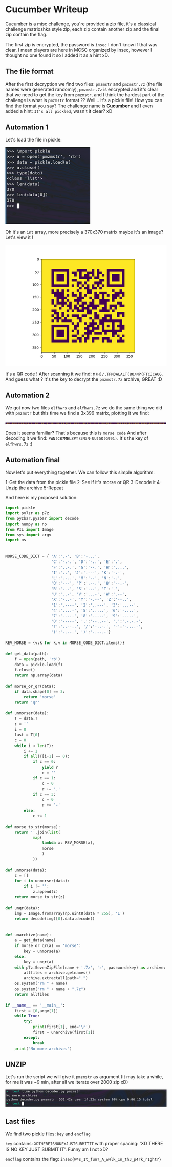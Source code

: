 # Cucumber Writeup

Cucumber is a misc challenge, you're provided a zip file, it's a classical challenge matrioshka style zip, each zip contain another zip and the final zip contain the flag.

The first zip is encrypted, the password is `insec` I don't know if that was clear, I mean players are here in MCSC organized by insec, however I thought no one found it so I added it as a hint xD.

## The file format

After the first decryption we find two files: `pmzmstr` and `pmzmstr.7z` (the file names were generated randomly), `pmzmstr.7z` is encrypted and it's clear that we need to get the key from `pmzmstr`, and I think the hardest part of the challenge is what is `pmzmstr` format ?? Well... it's a pickle file! How you can find the format you say? The challenge name is **Cucumber** and  I even added a hint: `It's all pickled`, wasn't it clear? xD

## Automation 1 

Let's load the file in pickle:

![](pickle_1.png)

Oh it's an `int` array, more precisely a 370x370 matrix maybe it's an image? Let's view it !

![](QR_1.png)

It's a QR code ! After scanning it we find: `M)H)/,TPM3ALALT(8O/NP(FTCJCAUG`. And guess what ? It's the key to decrypt the `pmzmstr.7z` archive, GREAT :D 

## Automation 2 

We got now two files `elfhwrs` and `elfhwrs.7z` we do the same thing we did with `pmzmstr` but this time we find a 3x396 matrix, plotting it we find:

![](MORSE_1.png)

Does it seems familiar? That's because this is `morse code` And after decoding it we find: `PWN(CB7MELZPT)3N3N-UU)5O(G991)`. It's the key of `elfhwrs.7z` :) 

## Automation final

Now let's put everything together. We can follow this simple algorithm:

1-Get the data from the pickle file 
2-See if it's morse or QR 
3-Decode it 
4-Unzip the archive
5-Repeat

And here is my proposed solution:

```Python
import pickle
import py7zr as p7z
from pyzbar.pyzbar import decode
import numpy as np
from PIL import Image
from sys import argv
import os


MORSE_CODE_DICT = { 'A':'.-', 'B':'-...',
                    'C':'-.-.', 'D':'-..', 'E':'.',
                    'F':'..-.', 'G':'--.', 'H':'....',
                    'I':'..', 'J':'.---', 'K':'-.-',
                    'L':'.-..', 'M':'--', 'N':'-.',
                    'O':'---', 'P':'.--.', 'Q':'--.-',
                    'R':'.-.', 'S':'...', 'T':'-',
                    'U':'..-', 'V':'...-', 'W':'.--',
                    'X':'-..-', 'Y':'-.--', 'Z':'--..',
                    '1':'.----', '2':'..---', '3':'...--',
                    '4':'....-', '5':'.....', '6':'-....',
                    '7':'--...', '8':'---..', '9':'----.',
                    '0':'-----', ',':'--..--', '.':'.-.-.-',
                    '?':'..--..', '/':'-..-.', '-':'-....-',
                    '(':'-.--.', ')':'-.--.-'}

REV_MORSE = {v:k for k,v in MORSE_CODE_DICT.items()}

def get_data(path):
    f = open(path, 'rb')
    data = pickle.load(f)
    f.close()
    return np.array(data)

def morse_or_qr(data):
    if data.shape[0] == 3:
        return 'morse'
    return 'qr'

def unmorser(data):
    T = data.T
    r = ''
    i = 0
    last = T[0]
    c = 0
    while i < len(T):
        i += 1
        if all(T[i-1] == 0):
            if c == 0:
                yield r
                r = ''
            if c == 1:
                c = 0
                r += '.'
            if c == 3:
                c = 0
                r += '-'
        else:
            c += 1

def morse_to_str(morse):
    return ''.join(list(
            map(
                lambda x: REV_MORSE[x],
                morse
                )
            ))

def unmorse(data):
    z = []
    for i in unmorser(data):
        if i != '':
            z.append(i)
    return morse_to_str(z)

def unqr(data):
    img = Image.fromarray(np.uint8(data * 255), 'L')
    return decode(img)[0].data.decode()


def unarchive(name):
    a = get_data(name)
    if morse_or_qr(a) == 'morse':
        key = unmorse(a)
    else:
        key = unqr(a)
    with p7z.SevenZipFile(name + '.7z', 'r', password=key) as archive:
        allfiles = archive.getnames()
        archive.extractall(path=".")
    os.system("rm " + name)
    os.system("rm " + name + ".7z")
    return allfiles

if __name__ == '__main__':
    first = [0,argv[1]]
    while True:
        try:
            print(first[1], end='\r')
            first = unarchive(first[1])
        except:
            break
    print("No more archives")
```

## UNZIP

Let's run the script we will give it `pmzmstr` as argument (It may take a while, for me it was ~9 min, after all we iterate over 2000 zip xD)

![](time.png)

## Last files 

We find two pickle files: `key` and `encflag`

`key` contains: `XDTHEREISNOKEYJUSTSUBMITIT` with proper spacing: 'XD THERE IS NO KEY JUST SUBMIT IT'. Funny am I not xD?

`encflag` contains the flag: `insec{W4s_1t_fun?_A_w4lk_1n_th3_p4rk_r1ght?}`
